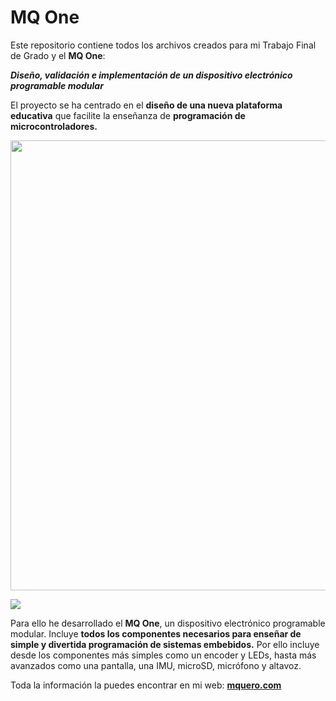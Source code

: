 # MQ One

Este repositorio contiene todos los archivos creados para mi Trabajo Final de Grado y el **MQ One**: 

***Diseño, validación e implementación de un dispositivo electrónico programable modular***

El proyecto se ha centrado en el **diseño de una nueva plataforma educativa** que facilite la enseñanza de **programación de microcontroladores.**

<a href="url"><img src="https://optimistic-kindness-c344eba2ae.media.strapiapp.com/MQ_One_Mountain_Module_9af55f6e16.jpg" align="center" height="720" ></a>

<img src="https://optimistic-kindness-c344eba2ae.media.strapiapp.com/MQ_One_Camera_Module_623fc57dfc.GIF" />

Para ello he desarrollado el **MQ One**, un dispositivo electrónico programable modular. Incluye **todos los componentes necesarios para enseñar de simple y divertida programación de sistemas embebidos.** Por ello incluye desde los componentes más simples como un encoder y LEDs, hasta más avanzados como una pantalla, una IMU, microSD, micrófono y altavoz.

Toda la información la puedes encontrar en mi web: **[mquero.com](https://mquero.com/)**
